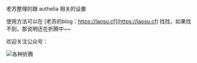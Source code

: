 老苏整理的跟 authelia 相关的设置


使用方法可以在 [老苏的blog：https://laosu.cf](https://laosu.cf)  找找，如果找不到，那说明还在折腾中~~

欢迎关注公众号：

![各种折腾](https://laosu.cf/uploads/wechat-qcode.jpg)
